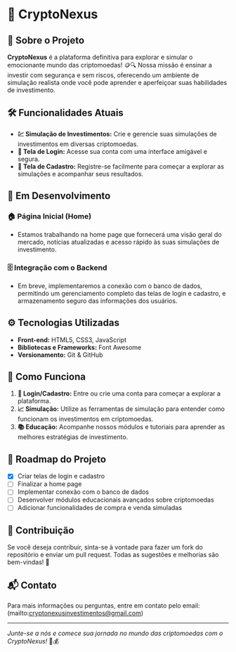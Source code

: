 # 🚀 CryptoNexus

## 🌟 Sobre o Projeto

**CryptoNexus** é a plataforma definitiva para explorar e simular o emocionante mundo das criptomoedas! 🪙🔍 Nossa missão é ensinar a investir com segurança e sem riscos, oferecendo um ambiente de simulação realista onde você pode aprender e aperfeiçoar suas habilidades de investimento.

## 🛠️ Funcionalidades Atuais

- **💹 Simulação de Investimentos:** Crie e gerencie suas simulações de investimentos em diversas criptomoedas.
- **🔐 Tela de Login:** Acesse sua conta com uma interface amigável e segura.
- **📝 Tela de Cadastro:** Registre-se facilmente para começar a explorar as simulações e acompanhar seus resultados.

## 🚧 Em Desenvolvimento

### 🏠 Página Inicial (Home)
- Estamos trabalhando na home page que fornecerá uma visão geral do mercado, notícias atualizadas e acesso rápido às suas simulações de investimento.

### 🗄️ Integração com o Backend
- Em breve, implementaremos a conexão com o banco de dados, permitindo um gerenciamento completo das telas de login e cadastro, e armazenamento seguro das informações dos usuários.

## ⚙️ Tecnologias Utilizadas

- **Front-end:** HTML5, CSS3, JavaScript
- **Bibliotecas e Frameworks:** Font Awesome
- **Versionamento:** Git & GitHub

## 🚀 Como Funciona

1. **🔑 Login/Cadastro:** Entre ou crie uma conta para começar a explorar a plataforma.
2. **📈 Simulação:** Utilize as ferramentas de simulação para entender como funcionam os investimentos em criptomoedas.
3. **📚 Educação:** Acompanhe nossos módulos e tutoriais para aprender as melhores estratégias de investimento.

## 📅 Roadmap do Projeto

- [x] Criar telas de login e cadastro
- [ ] Finalizar a home page
- [ ] Implementar conexão com o banco de dados
- [ ] Desenvolver módulos educacionais avançados sobre criptomoedas
- [ ] Adicionar funcionalidades de compra e venda simuladas

## 🤝 Contribuição

Se você deseja contribuir, sinta-se à vontade para fazer um fork do repositório e enviar um pull request. Todas as sugestões e melhorias são bem-vindas! 🌟

## 📬 Contato

Para mais informações ou perguntas, entre em contato pelo email: (mailto:cryptonexusinvestimentos@gmail.com)

---

*Junte-se a nós e comece sua jornada no mundo das criptomoedas com o CryptoNexus!* 🚀💰
